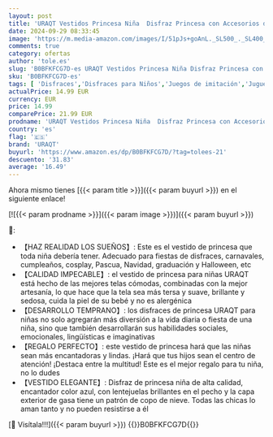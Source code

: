 ```yaml
---
layout: post
title: 'URAQT Vestidos Princesa Niña  Disfraz Princesa con Accesorios de Cosplay  Vestido Princesa con Capa de Copos de Nieve Brillantes  Disfraz Niña para Halloween Cosplay Cumpleaños Carnaval  120cm'
date: 2024-09-29 08:33:45
image: 'https://m.media-amazon.com/images/I/51pJs+goAnL._SL500_._SL400_.jpg'
comments: true
category: ofertas
author: 'tole.es'
slug: 'B0BFKFCG7D-es URAQT Vestidos Princesa Niña Disfraz Princesa con...'
sku: 'B0BFKFCG7D-es'
tags: [ 'Disfraces','Disfraces para Niños','Juegos de imitación','Juguetes','Juguetes y juegos','halloween','uraqt','🇪🇸', ]
actualPrice: 14.99 EUR
currency: EUR
price: 14.99
comparePrice: 21.99 EUR
prodname: 'URAQT Vestidos Princesa Niña  Disfraz Princesa con Accesorios de Cosplay  Vestido Princesa con Capa de Copos de Nieve Brillantes  Disfraz Niña para Halloween Cosplay Cumpleaños Carnaval  120cm'
country: 'es'
flag: '🇪🇸'
brand: 'URAQT'
buyurl: 'https://www.amazon.es/dp/B0BFKFCG7D/?tag=tolees-21'
descuento: '31.83'
average: '16.49'
---
```


Ahora mismo tienes [{{< param title >}}]({{< param buyurl >}}) en el siguiente enlace!

[![{{< param prodname >}}]({{< param image >}})]({{< param buyurl >}})

🔎:

- 【HAZ REALIDAD LOS SUEÑOS】: Este es el vestido de princesa que toda niña debería tener. Adecuado para fiestas de disfraces, carnavales, cumpleaños, cosplay, Pascua, Navidad, graduación y Halloween, etc
- 【CALIDAD IMPECABLE】: el vestido de princesa para niñas URAQT está hecho de las mejores telas cómodas, combinadas con la mejor artesanía, lo que hace que la tela sea más tersa y suave, brillante y sedosa, cuida la piel de su bebé y no es alergénica
- 【DESARROLLO TEMPRANO】: los disfraces de princesa URAQT para niñas no solo agregarán más diversión a la vida diaria o fiesta de una niña, sino que también desarrollarán sus habilidades sociales, emocionales, lingüísticas e imaginativas
- 【REGALO PERFECTO】: este vestido de princesa hará que las niñas sean más encantadoras y lindas. ¡Hará que tus hijos sean el centro de atención! ¡Destaca entre la multitud! Este es el mejor regalo para tu niña, no lo dudes
- 【VESTIDO ELEGANTE】: Disfraz de princesa niña de alta calidad, encantador color azul, con lentejuelas brillantes en el pecho y la capa exterior de gasa tiene un patrón de copo de nieve. Todas las chicas lo aman tanto y no pueden resistirse a él

[🛒 Visítala!!!]({{< param buyurl >}})
{{<world>}}B0BFKFCG7D{{</world>}}
